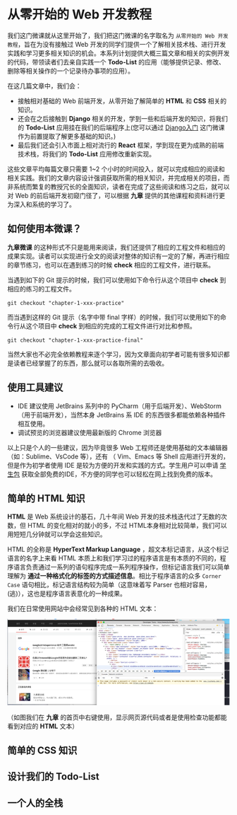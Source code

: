 # 从零开始的 Web 开发教程

我们这门微课就从这里开始了，我们把这门微课的名字取名为 `从零开始的 Web 开发教程`，旨在为没有接触过 Web 开发的同学们提供一个了解相关技术栈、进行开发实践和学习更多相关知识的机会。本系列计划提供大概三篇文章和相关的实例开发的代码，带领读者们去亲自实践一个 **Todo-List** 的应用（能够提供记录、修改、删除等相关操作的一个记录待办事项的应用）。

在这几篇文章中，我们会：

* 接触相对基础的 Web 前端开发，从零开始了解简单的 **HTML** 和 **CSS** 相关的知识。
* 还会在之后接触到 **Django** 相关的开发，学到一些和后端开发的知识，将我们的 **Todo-List** 应用挂在我们的后端程序上(您可以通过 [Django入门]() 这门微课作为前置提取了解更多基础的知识。)
* 最后我们还会引入市面上相对流行的 **React** 框架，学到现在更为成熟的前端技术栈，将我们的 **Todo-List** 应用修改重新实现。

这些文章平均每篇文章只需要 1~2 个小时的时间投入，就可以完成相应的阅读和相关实践。我们的文章内容设计强调获取所需的相关知识，并完成相关的项目，而非系统而繁复的教授冗长的全面知识，读者在完成了这些阅读和练习之后，就可以对 Web 的前后端开发初窥门径了，可以根据 **九章** 提供的其他课程和资料进行更为深入和系统的学习了。

## 如何使用本微课？

**九章微课** 的这种形式不只是能用来阅读，我们还提供了相应的工程文件和相应的成果实现。读者可以实现进行全文的阅读对整体的知识有一定的了解，再进行相应的章节练习，也可以在遇到练习的时候 **check** 相应的工程文件，进行联系。

当遇到如下的 Git 提示的时候，我们可以使用如下命令行从这个项目中 **check** 到相应的练习的工程文件。

``` shell
git checkout "chapter-1-xxx-practice"
```

而当遇到这样的 Git 提示（名字中带 final 字样）的时候，我们可以使用如下的命令行从这个项目中 **check** 到相应的完成的工程文件进行对比和参照。

``` shell
git checkout "chapter-1-xxx-practice-final"
```

当然大家也不必完全依赖教程来逐个学习，因为文章面向初学者可能有很多知识都是读者已经掌握了的东西，那么就可以各取所需的去吸收。

## 使用工具建议

* IDE 建议使用 JetBrains 系列中的 PyCharm（用于后端开发）、WebStorm（用于前端开发），当然本身 JetBrains 系 IDE 的东西很多都能依赖各种插件相互使用。
* 调试预览的浏览器建议使用最新版的 Chrome 浏览器

以上只是个人的一些建议，因为毕竟很多 Web 工程师还是使用基础的文本编辑器（如：Sublime、VsCode 等），还有 （ Vim、Emacs 等 Shell 应用进行开发的，但是作为初学者使用 IDE 是较为方便的开发和实践的方式。学生用户可以申请 [学生包]() 获取全部免费的IDE，不方便的同学也可以轻松在网上找到免费的版本。

## 简单的 HTML 知识

**HTML** 是 Web 系统设计的基石，几十年间 Web 开发的技术栈迭代过了无数的次数，但 HTML 的变化相对的就小的多，不过 HTML本身相对比较简单，我们可以用短短几分钟就可以学会这些知识。

HTML 的全称是 **HyperText Markup Language** ，超文本标记语言，从这个标记语言的名字上来看 HTML 本质上和我们学习过的程序语言是有本质的不同的，程序语言负责通过一系列的语句程序完成一系列程序操作，但标记语言我们可以简单理解为 **通过一种格式化的标签的方式描述信息**。相比于程序语言的众多 `Corner Case` 语句相比，标记语言结构较为简单（这意味着写 Parser 也相对容易，(逃)），这也是程序语言表意化的一种成果。

我们在日常使用网站中会经常见到各种的 HTML 文本：

![html-in-daily-life](chapter_1_zero_to_web/html-in-daily-life.png)

（如图我们在 **九章** 的首页中右键使用，显示网页源代码或者是使用检查功能都能看到对应的 **HTML** 文本）





## 简单的 CSS 知识







## 设计我们的 Todo-List





## 一个人的全栈





## 
